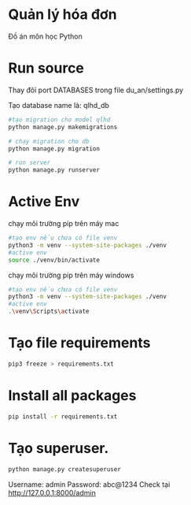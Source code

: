 # Quản lý hóa đơn
Đồ án môn học Python
# Run source
Thay đôỉ port DATABASES trong file du_an/settings.py

Tạo database name là: qlhd_db
```bash
#tạo migration cho model qlhd
python manage.py makemigrations
```
```bash
# chạy migration cho db
python manage.py migration
```
```bash
# run server
python manage.py runserver
```
# Active Env
chạy môi trường pip trên máy mac
```bash
#tạo env nếu chưa có file venv
python3 -m venv --system-site-packages ./venv
#active env
source ./venv/bin/activate 
```

chạy môi trường pip trên máy windows
```bash
#tạo env nếu chưa có file venv
python3 -m venv --system-site-packages ./venv
#active env
.\venv\Scripts\activate 
```

# Tạo file requirements
```bash
pip3 freeze > requirements.txt
```

# Install all packages
```bash
pip install -r requirements.txt
```
# Tạo superuser.
```bash
python manage.py createsuperuser
```
Username: admin
Password: abc@1234
Check tại http://127.0.0.1:8000/admin